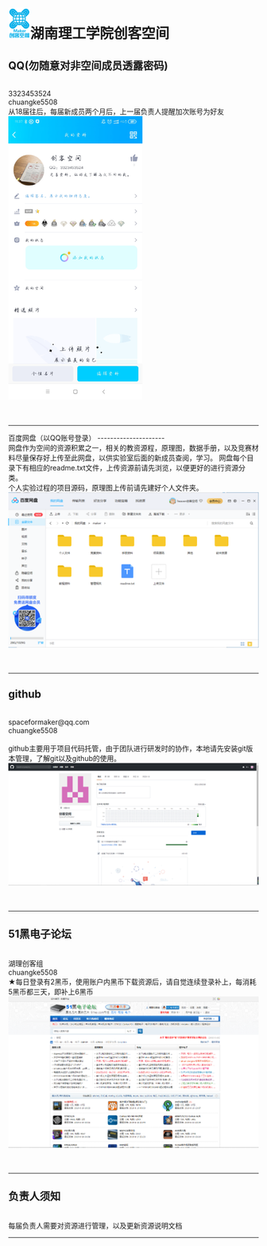 <img src="./logo.png" width=44px height=62px>湖南理工学院创客空间
==========

QQ(勿随意对非空间成员透露密码)
----------------------------
<br/>
3323453524<br/>
chuangke5508<br/>
从18届往后，每届新成员两个月后，上一届负责人提醒加次账号为好友<br/>
<img src="./QQ.jpg" width=270px height=570px><br/><br/><br/>
<hr>
百度网盘（以QQ账号登录）
---------------------
<br/>
网盘作为空间的资源积累之一，相关的教资源程，原理图，数据手册，以及竞赛材料尽量保存好上传至此网盘，以供实验室后面的新成员查阅，学习。
网盘每个目录下有相应的readme.txt文件，上传资源前请先浏览，以便更好的进行资源分类。<br/>
个人实验过程的项目源码，原理图上传前请先建好个人文件夹。<br/>
<img src="./baiduwangpan.png"><br/><br/><br/>
<hr>

github
------
<br/>
spaceformaker@qq.com<br/>
chuangke5508<br/><br/>
github主要用于项目代码托管，由于团队进行研发时的协作，本地请先安装git版本管理，了解git以及github的使用。<br/>
<img src="./github.png"><br/><br/><br/>
<hr>

51黑电子论坛
-----------
<br/>
湖理创客组<br/>
chuangke5508<br/>
★每日登录有2黑币，使用账户内黑币下载资源后，请自觉连续登录补上，每消耗5黑币都三天，即补上6黑币<br/>
<img src="./51hei.png"><br/><br/><br/>
<hr>

负责人须知
---------
<br/>
每届负责人需要对资源进行管理，以及更新资源说明文档

<hr>

